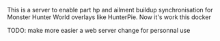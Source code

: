 This is a server to enable part hp and ailment buildup synchronisation for Monster Hunter World overlays like HunterPie.
Now it's work this docker

TODO: make more easier a web server change for personnal use
